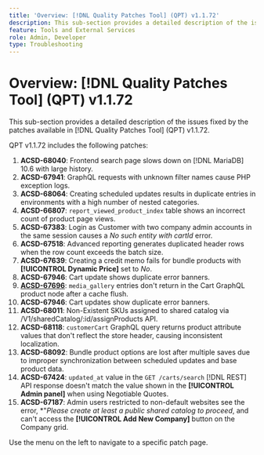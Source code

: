 ```yaml
---
title: 'Overview: [!DNL Quality Patches Tool] (QPT) v1.1.72'
description: This sub-section provides a detailed description of the issues fixed by the patches available in [!DNL Quality Patches Tool] (QPT) v1.1.72.
feature: Tools and External Services
role: Admin, Developer
type: Troubleshooting
---
```

# Overview: [!DNL Quality Patches Tool] (QPT) v1.1.72

This sub-section provides a detailed description of the issues fixed by the patches available in [!DNL Quality Patches Tool] (QPT) v1.1.72.

QPT v1.1.72 includes the following patches:
1. **ACSD-68040**: Frontend search page slows down on [!DNL MariaDB] 10.6 with large history.
1. **ACSD-67941**: GraphQL requests with unknown filter names cause PHP exception logs.
1. **ACSD-68064**: Creating scheduled updates results in duplicate entries in environments with a high number of nested categories.
1. **ACSD-66807**: `report_viewed_product_index` table shows an incorrect count of product page views.
1. **ACSD-67383**: Login as Customer with two company admin accounts in the same session causes a *No such entity with cartId* error.
1. **ACSD-67518**: Advanced reporting generates duplicated header rows when the row count exceeds the batch size.
1. **ACSD-67639**: Creating a credit memo fails for bundle products with **[!UICONTROL Dynamic Price]** set to *No*.
1. **ACSD-67946**: Cart update shows duplicate error banners.
1. **[ACSD-67696](/help/tools/quality-patches-tool/patches-available-in-qpt/v1-1-72/acsd-67696.md)**: `media_gallery` entries don't return in the Cart GraphQL product node after a cache flush.
1. **ACSD-67946**: Cart updates show duplicate error banners.
1. **ACSD-68011**: Non-Existent SKUs assigned to shared catalog via /V1/sharedCatalog/:id/assignProducts API.
1. **ACSD-68118**: `customerCart` GraphQL query returns product attribute values that don't reflect the store header, causing inconsistent localization.
1. **ACSD-68092**: Bundle product options are lost after multiple saves due to improper synchronization between scheduled updates and base product data.
1. **ACSD-67424**: `updated_at` value in the `GET /carts/search` [!DNL REST] API response doesn't match the value shown in the **[!UICONTROL Admin panel]** when using Negotiable Quotes.
1. **ACSD-67187**: Admin users restricted to non-default websites see the error, *"*Please create at least a public shared catalog to proceed*, and can't access the **[!UICONTROL Add New Company]** button on the Company grid.

Use the menu on the left to navigate to a specific patch page.
